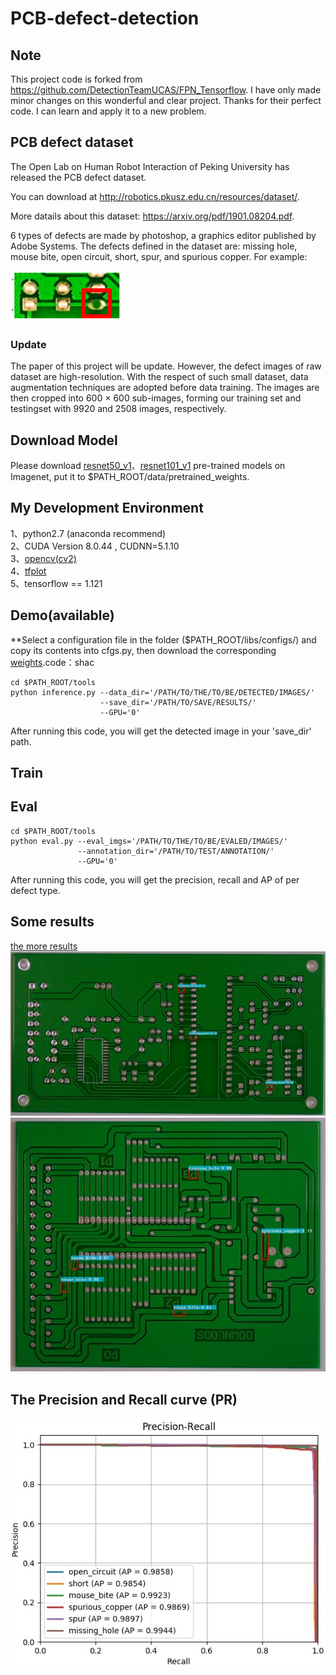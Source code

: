 # PCB-defect-detection
## Note 
This project code is forked from https://github.com/DetectionTeamUCAS/FPN_Tensorflow. I have only made minor changes on this wonderful and clear project. Thanks for their perfect code. I can learn and apply it to a new problem.
##  PCB defect dataset
The Open Lab on Human Robot Interaction of Peking University has released the PCB defect dataset.

You can download at http://robotics.pkusz.edu.cn/resources/dataset/. 

More datails about this dataset: https://arxiv.org/pdf/1901.08204.pdf. 

6 types of defects are made by photoshop, a graphics editor published by Adobe Systems. The defects defined in the dataset are: missing hole, mouse bite, open circuit, short, spur, and spurious copper. 
For example:

![1](a(missinghole).png)
### Update
The paper of this project will be update.
However, the defect images of raw dataset are high-resolution. 
With the respect of such small dataset, data augmentation techniques are adopted before data training. The images are then cropped
into 600 × 600 sub-images, forming our training set and testingset with 9920 and 2508 images, respectively.

## Download Model
Please download [resnet50_v1](http://download.tensorflow.org/models/resnet_v1_50_2016_08_28.tar.gz)、[resnet101_v1](http://download.tensorflow.org/models/resnet_v1_101_2016_08_28.tar.gz) pre-trained models on Imagenet, put it to $PATH_ROOT/data/pretrained_weights. 
## My Development Environment
1、python2.7 (anaconda recommend)             
2、CUDA Version 8.0.44 , CUDNN=5.1.10           
3、[opencv(cv2)](https://pypi.org/project/opencv-python/)    
4、[tfplot](https://github.com/wookayin/tensorflow-plot)             
5、tensorflow == 1.121 
## Demo(available)

**Select a configuration file in the folder ($PATH_ROOT/libs/configs/) and copy its contents into cfgs.py, then download the corresponding [weights](https://pan.baidu.com/s/1rvHjihG1fL499SqU28Nang).code：shac 

```   
cd $PATH_ROOT/tools
python inference.py --data_dir='/PATH/TO/THE/TO/BE/DETECTED/IMAGES/' 
                    --save_dir='/PATH/TO/SAVE/RESULTS/' 
                    --GPU='0'
```
After running this code, you will get the detected image in your 'save_dir' path.

## Train


## Eval
```  
cd $PATH_ROOT/tools
python eval.py --eval_imgs='/PATH/TO/THE/TO/BE/EVALED/IMAGES/'  
               --annotation_dir='/PATH/TO/TEST/ANNOTATION/'
               --GPU='0'
```   
After running this code, you will get the precision, recall and AP of per defect type.

## Some results 
[the more results](https://github.com/Ixiaohuihuihui/PCB-defect-detection/tree/master/tools/inference_results)
![1](01_missing_hole_01.jpg)
![2](04_mouse_bite_10.jpg)

## The Precision and Recall curve (PR)
![3](TDD_results.jpg)
